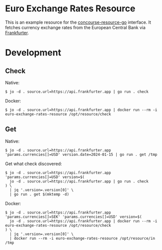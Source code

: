# Euro Exchange Rates Resource

This is an example resource for the [concourse-resource-go](https://github.com/suhlig/concourse-resource-go) interface. It fetches currency exchange rates from the European Central Bank via [Frankfurter](https://github.com/hakanensari/frankfurter).

# Development

## Check

Native:

```command
$ jo -d . source.url=https://api.frankfurter.app | go run . check
```

Docker:

```command
$ jo -d . source.url=https://api.frankfurter.app | docker run --rm -i euro-exchange-rates-resource /opt/resource/check
```

## Get

Native:

```command
$ jo -d . source.url=https://api.frankfurter.app 'params.currencies[]=USD' version.date=2024-01-15 | go run . get /tmp
```

Get what check discovered:

```command
$ jo -d . source.url=https://api.frankfurter.app 'params.currencies[]=USD' version=$(
  jo -d . source.url=https://api.frankfurter.app | go run . check
) \
  | jq '.version=.version[0]' \
  | go run . get $(mktemp -d)
```

Docker:

```command
$ jo -d . source.url=https://api.frankfurter.app 'params.currencies[]=SEK' 'params.currencies[]=USD' version=$(
  jo -d . source.url=https://api.frankfurter.app | docker run --rm -i euro-exchange-rates-resource /opt/resource/check
) \
  | jq '.version=.version[0]' \
  | docker run --rm -i euro-exchange-rates-resource /opt/resource/in /tmp
```
